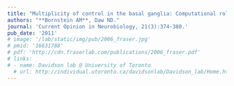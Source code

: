 ```yaml
---
title: "Multiplicity of control in the basal ganglia: Computational roles of striatal subregions."
authors: "**Bornstein AM**, Daw ND."
journal: 'Current Opinion in Neurobiology, 21(3):374-380.'
pub_date: '2011'
# image: '/lab/static/img/pub/2006_fraser.jpg'
# pmid: '16631788'
# pdf: 'http://cdn.fraserlab.com/publications/2006_fraser.pdf'
# links:
# - name: Davidson lab @ University of Toronto
  # url: http://individual.utoronto.ca/davidsonlab/Davidson_lab/Home.html
---
```

